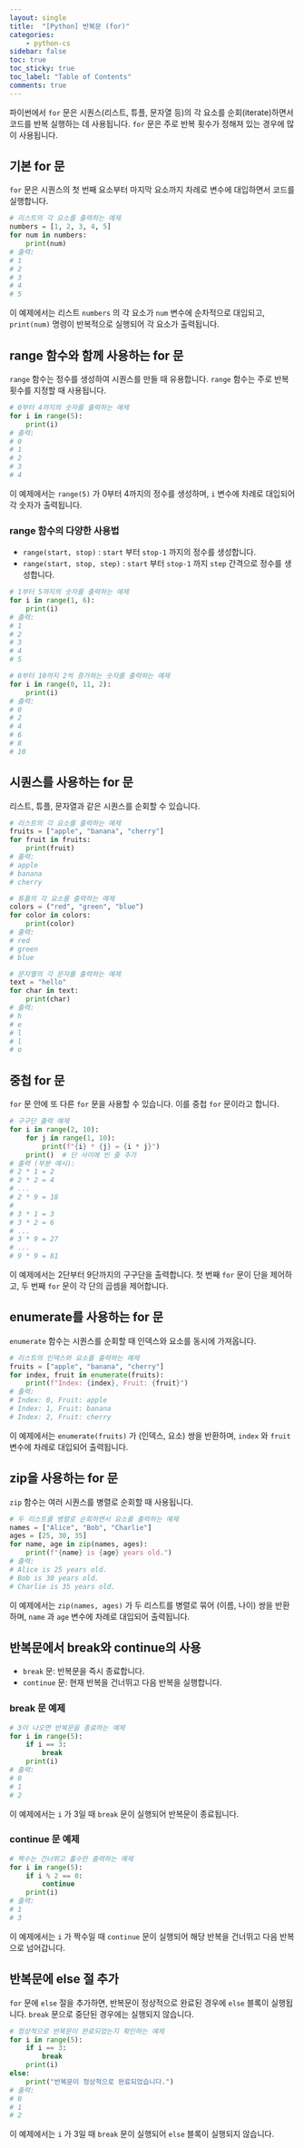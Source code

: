 ```yaml
---
layout: single
title:  "[Python] 반복문 (for)"
categories: 
    - python-cs
sidebar: false
toc: true
toc_sticky: true
toc_label: "Table of Contents"
comments: true
---
```


파이썬에서 `for` 문은 시퀀스(리스트, 튜플, 문자열 등)의 각 요소를 순회(iterate)하면서 코드를 반복 실행하는 데 사용됩니다. `for` 문은 주로 반복 횟수가 정해져 있는 경우에 많이 사용됩니다.


## 기본 for 문

`for` 문은 시퀀스의 첫 번째 요소부터 마지막 요소까지 차례로 변수에 대입하면서 코드를 실행합니다.

```python
# 리스트의 각 요소를 출력하는 예제
numbers = [1, 2, 3, 4, 5]
for num in numbers:
    print(num)
# 출력:
# 1
# 2
# 3
# 4
# 5
```

이 예제에서는 리스트 `numbers` 의 각 요소가 `num` 변수에 순차적으로 대입되고, `print(num)` 명령이 반복적으로 실행되어 각 요소가 출력됩니다.


## range 함수와 함께 사용하는 for 문
`range` 함수는 정수를 생성하여 시퀀스를 만들 때 유용합니다. `range` 함수는 주로 반복 횟수를 지정할 때 사용됩니다.

```python
# 0부터 4까지의 숫자를 출력하는 예제
for i in range(5):
    print(i)
# 출력:
# 0
# 1
# 2
# 3
# 4
```

이 예제에서는 `range(5)` 가 0부터 4까지의 정수를 생성하며, `i` 변수에 차례로 대입되어 각 숫자가 출력됩니다.

### range 함수의 다양한 사용법
- `range(start, stop)` : `start` 부터 `stop-1` 까지의 정수를 생성합니다.
- `range(start, stop, step)` : `start` 부터 `stop-1` 까지 `step` 간격으로 정수를 생성합니다.

```python
# 1부터 5까지의 숫자를 출력하는 예제
for i in range(1, 6):
    print(i)
# 출력:
# 1
# 2
# 3
# 4
# 5

# 0부터 10까지 2씩 증가하는 숫자를 출력하는 예제
for i in range(0, 11, 2):
    print(i)
# 출력:
# 0
# 2
# 4
# 6
# 8
# 10
```


## 시퀀스를 사용하는 for 문
리스트, 튜플, 문자열과 같은 시퀀스를 순회할 수 있습니다.

```python
# 리스트의 각 요소를 출력하는 예제
fruits = ["apple", "banana", "cherry"]
for fruit in fruits:
    print(fruit)
# 출력:
# apple
# banana
# cherry

# 튜플의 각 요소를 출력하는 예제
colors = ("red", "green", "blue")
for color in colors:
    print(color)
# 출력:
# red
# green
# blue

# 문자열의 각 문자를 출력하는 예제
text = "hello"
for char in text:
    print(char)
# 출력:
# h
# e
# l
# l
# o
```


## 중첩 for 문
`for` 문 안에 또 다른 `for` 문을 사용할 수 있습니다. 이를 중첩 `for` 문이라고 합니다.

```python
# 구구단 출력 예제
for i in range(2, 10):
    for j in range(1, 10):
        print(f"{i} * {j} = {i * j}")
    print()  # 단 사이에 빈 줄 추가
# 출력 (부분 예시):
# 2 * 1 = 2
# 2 * 2 = 4
# ...
# 2 * 9 = 18
#
# 3 * 1 = 3
# 3 * 2 = 6
# ...
# 3 * 9 = 27
# ...
# 9 * 9 = 81
```

이 예제에서는 2단부터 9단까지의 구구단을 출력합니다. 첫 번째 `for` 문이 단을 제어하고, 두 번째 `for` 문이 각 단의 곱셈을 제어합니다.


## enumerate를 사용하는 for 문
`enumerate` 함수는 시퀀스를 순회할 때 인덱스와 요소를 동시에 가져옵니다.

```python
# 리스트의 인덱스와 요소를 출력하는 예제
fruits = ["apple", "banana", "cherry"]
for index, fruit in enumerate(fruits):
    print(f"Index: {index}, Fruit: {fruit}")
# 출력:
# Index: 0, Fruit: apple
# Index: 1, Fruit: banana
# Index: 2, Fruit: cherry
```

이 예제에서는 `enumerate(fruits)` 가 (인덱스, 요소) 쌍을 반환하며, `index` 와 `fruit` 변수에 차례로 대입되어 출력됩니다.


## zip을 사용하는 for 문
`zip` 함수는 여러 시퀀스를 병렬로 순회할 때 사용됩니다.

```python
# 두 리스트를 병렬로 순회하면서 요소를 출력하는 예제
names = ["Alice", "Bob", "Charlie"]
ages = [25, 30, 35]
for name, age in zip(names, ages):
    print(f"{name} is {age} years old.")
# 출력:
# Alice is 25 years old.
# Bob is 30 years old.
# Charlie is 35 years old.
```
이 예제에서는 `zip(names, ages)` 가 두 리스트를 병렬로 묶어 (이름, 나이) 쌍을 반환하며, `name` 과 `age` 변수에 차례로 대입되어 출력됩니다.


## 반복문에서 break와 continue의 사용
- `break` 문: 반복문을 즉시 종료합니다.
- `continue` 문: 현재 반복을 건너뛰고 다음 반복을 실행합니다.

### break 문 예제
```python
# 3이 나오면 반복문을 종료하는 예제
for i in range(5):
    if i == 3:
        break
    print(i)
# 출력:
# 0
# 1
# 2
```
이 예제에서는 `i` 가 3일 때 `break` 문이 실행되어 반복문이 종료됩니다.

### continue 문 예제
```python
# 짝수는 건너뛰고 홀수만 출력하는 예제
for i in range(5):
    if i % 2 == 0:
        continue
    print(i)
# 출력:
# 1
# 3
```
이 예제에서는 `i` 가 짝수일 때 `continue` 문이 실행되어 해당 반복을 건너뛰고 다음 반복으로 넘어갑니다.


## 반복문에 else 절 추가
`for` 문에 `else` 절을 추가하면, 반복문이 정상적으로 완료된 경우에 `else` 블록이 실행됩니다. `break` 문으로 중단된 경우에는 실행되지 않습니다.

```python
# 정상적으로 반복문이 완료되었는지 확인하는 예제
for i in range(5):
    if i == 3:
        break
    print(i)
else:
    print("반복문이 정상적으로 완료되었습니다.")
# 출력:
# 0
# 1
# 2
```
이 예제에서는 `i` 가 3일 때 `break` 문이 실행되어 `else` 블록이 실행되지 않습니다.
